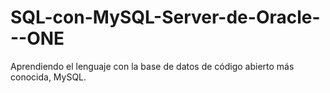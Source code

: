 # SQL-con-MySQL-Server-de-Oracle---ONE
Aprendiendo el lenguaje con la base de datos de código abierto más conocida, MySQL.

